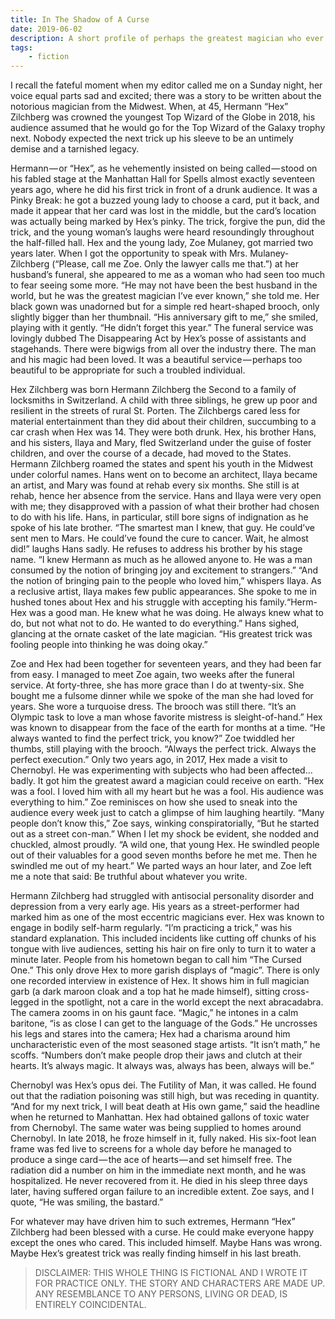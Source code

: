 ```yaml
---
title: In The Shadow of A Curse
date: 2019-06-02
description: A short profile of perhaps the greatest magician who ever lived.
tags:
    - fiction
---
```


I recall the fateful moment when my editor called me on a Sunday night, her voice equal parts sad and excited; there was a story to be written about the notorious magician from the Midwest. When, at 45, Hermann “Hex” Zilchberg was crowned the youngest Top Wizard of the Globe in 2018, his audience assumed that he would go for the Top Wizard of the Galaxy trophy next. Nobody expected the next trick up his sleeve to be an untimely demise and a tarnished legacy.

Hermann — or “Hex”, as he vehemently insisted on being called — stood on his fabled stage at the Manhattan Hall for Spells almost exactly seventeen years ago, where he did his first trick in front of a drunk audience. It was a Pinky Break: he got a buzzed young lady to choose a card, put it back, and made it appear that her card was lost in the middle, but the card’s location was actually being marked by Hex’s pinky. The trick, forgive the pun, did the trick, and the young woman’s laughs were heard resoundingly throughout the half-filled hall. Hex and the young lady, Zoe Mulaney, got married two years later. When I got the opportunity to speak with Mrs. Mulaney-Zilchberg (“Please, call me Zoe. Only the lawyer calls me that.”) at her husband’s funeral, she appeared to me as a woman who had seen too much to fear seeing some more. “He may not have been the best husband in the world, but he was the greatest magician I’ve ever known,” she told me. Her black gown was unadorned but for a simple red heart-shaped brooch, only slightly bigger than her thumbnail. “His anniversary gift to me,” she smiled, playing with it gently. “He didn’t forget this year.” The funeral service was lovingly dubbed The Disappearing Act by Hex’s posse of assistants and stagehands. There were bigwigs from all over the industry there. The man and his magic had been loved. It was a beautiful service — perhaps too beautiful to be appropriate for such a troubled individual.

Hex Zilchberg was born Hermann Zilchberg the Second to a family of locksmiths in Switzerland. A child with three siblings, he grew up poor and resilient in the streets of rural St. Porten. The Zilchbergs cared less for material entertainment than they did about their children, succumbing to a car crash when Hex was 14. They were both drunk. Hex, his brother Hans, and his sisters, Ilaya and Mary, fled Switzerland under the guise of foster children, and over the course of a decade, had moved to the States. Hermann Zilchberg roamed the states and spent his youth in the Midwest under colorful names. Hans went on to become an architect, Ilaya became an artist, and Mary was found at rehab every six months. She still is at rehab, hence her absence from the service. Hans and Ilaya were very open with me; they disapproved with a passion of what their brother had chosen to do with his life. Hans, in particular, still bore signs of indignation as he spoke of his late brother. “The smartest man I knew, that guy. He could’ve sent men to Mars. He could’ve found the cure to cancer. Wait, he almost did!” laughs Hans sadly. He refuses to address his brother by his stage name. “I knew Hermann as much as he allowed anyone to. He was a man consumed by the notion of bringing joy and excitement to strangers.” “And the notion of bringing pain to the people who loved him,” whispers Ilaya. As a reclusive artist, Ilaya makes few public appearances. She spoke to me in hushed tones about Hex and his struggle with accepting his family.“Herm- Hex was a good man. He knew what he was doing. He always knew what to do, but not what not to do. He wanted to do everything.” Hans sighed, glancing at the ornate casket of the late magician. “His greatest trick was fooling people into thinking he was doing okay.”

Zoe and Hex had been together for seventeen years, and they had been far from easy. I managed to meet Zoe again, two weeks after the funeral service. At forty-three, she has more grace than I do at twenty-six. She bought me a fulsome dinner while we spoke of the man she had loved for years. She wore a turquoise dress. The brooch was still there. “It’s an Olympic task to love a man whose favorite mistress is sleight-of-hand.” Hex was known to disappear from the face of the earth for months at a time. “He always wanted to find the perfect trick, you know?” Zoe twiddled her thumbs, still playing with the brooch. “Always the perfect trick. Always the perfect execution.” Only two years ago, in 2017, Hex made a visit to Chernobyl. He was experimenting with subjects who had been affected…badly. It got him the greatest award a magician could receive on earth. “Hex was a fool. I loved him with all my heart but he was a fool. His audience was everything to him.” Zoe reminisces on how she used to sneak into the audience every week just to catch a glimpse of him laughing heartily. “Many people don’t know this,” Zoe says, winking conspiratorially, “But he started out as a street con-man.” When I let my shock be evident, she nodded and chuckled, almost proudly. “A wild one, that young Hex. He swindled people out of their valuables for a good seven months before he met me. Then he swindled me out of my heart.” We parted ways an hour later, and Zoe left me a note that said: Be truthful about whatever you write.

Hermann Zilchberg had struggled with antisocial personality disorder and depression from a very early age. His years as a street-performer had marked him as one of the most eccentric magicians ever. Hex was known to engage in bodily self-harm regularly. “I’m practicing a trick,” was his standard explanation. This included incidents like cutting off chunks of his tongue with live audiences, setting his hair on fire only to turn it to water a minute later. People from his hometown began to call him “The Cursed One.” This only drove Hex to more garish displays of “magic”. There is only one recorded interview in existence of Hex. It shows him in full magician garb (a dark maroon cloak and a top hat he made himself), sitting cross-legged in the spotlight, not a care in the world except the next abracadabra. The camera zooms in on his gaunt face. “Magic,” he intones in a calm baritone, “is as close I can get to the language of the Gods.” He uncrosses his legs and stares into the camera; Hex had a charisma around him uncharacteristic even of the most seasoned stage artists. “It isn’t math,” he scoffs. “Numbers don’t make people drop their jaws and clutch at their hearts. It’s always magic. It always was, always has been, always will be.”

Chernobyl was Hex’s opus dei. The Futility of Man, it was called. He found out that the radiation poisoning was still high, but was receding in quantity. “And for my next trick, I will beat death at His own game,” said the headline when he returned to Manhattan. Hex had obtained gallons of toxic water from Chernobyl. The same water was being supplied to homes around Chernobyl. In late 2018, he froze himself in it, fully naked. His six-foot lean frame was fed live to screens for a whole day before he managed to produce a singe card — the ace of hearts — and set himself free. The radiation did a number on him in the immediate next month, and he was hospitalized. He never recovered from it. He died in his sleep three days later, having suffered organ failure to an incredible extent. Zoe says, and I quote, “He was smiling, the bastard.”

For whatever may have driven him to such extremes, Hermann “Hex” Zilchberg had been blessed with a curse. He could make everyone happy except the ones who cared. This included himself. Maybe Hans was wrong. Maybe Hex’s greatest trick was really finding himself in his last breath.

> DISCLAIMER: THIS WHOLE THING IS FICTIONAL AND I WROTE IT FOR PRACTICE ONLY. THE STORY AND CHARACTERS ARE MADE UP. ANY RESEMBLANCE TO ANY PERSONS, LIVING OR DEAD, IS ENTIRELY COINCIDENTAL.
